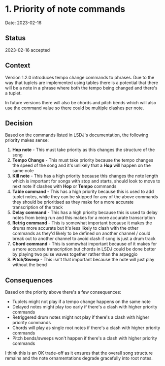 # 1. Priority of note commands

Date: 2023-02-16

## Status

2023-02-16 accepted

## Context

Version 1.2.0 introduces tempo change commands to phrases. Due to the way that tuplets are implemented using tables
there is a potential that there will be a note in a phrase where both the tempo being changed and there's a tuplet.

In future versions there will also be chords and pitch bends which will also use the command value so there could be
multiple clashes per note.

## Decision

Based on the commands listed in LSDJ's documentation, the following priority makes sense:

1. **Hop note** - This must take priority as this changes the structure of the song
2. **Tempo Change** - This must take priority because the tempo changes the speed of the song and it's unlikely that 
   a __Hop__ will happen on the same note
3. **Kill note** - This has a high priority because this changes the note length which is important for songs with 
   stop and starts, should look to move to next note if clashes with __Hop__ or __Tempo__ commands
4. **Table command** - This has a high priority because this is used to add tuplet notes, while they can be skipped for
   any of the above commands they should be prioritised as they make for a more accurate transcription of the track
5. **Delay command** - This has a high priority because this is used to delay notes from being run and this makes for a
    more accurate transcription
6. **Retrig command** - This is somewhat important because it makes the drums more accurate but it's less likely to
   clash with the other commands as they'd likely to be defined on another channel / could break out to another channel
   to avoid clash if song is just a drum track
7. **Chord command** - This is somewhat important because of it makes for a more accurate transcription but chords in 
    LSDJ could be done better by playing two pulse waves together rather than the arpeggio
8. **Pitch/Sweep** - This isn't that important because the note will just play without the bend

## Consequences

Based on the priority above there's a few consequences:

- Tuplets might not play if a tempo change happens on the same note
- Delayed notes might play too early if there's a clash with higher priority commands
- Retriggered drum notes might not play if there's a clash with higher priority commands
- Chords will play as single root notes if there's a clash with higher priority commands
- Pitch bends/sweeps won't happen if there's a clash with higher priority commands

I think this is an OK trade-off as it ensures that the overall song structure remains and the note ornamentations degrade
gracefully into root notes.
